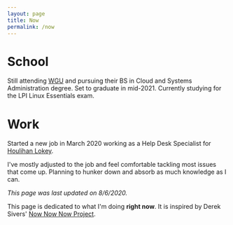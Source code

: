 ```yaml
---
layout: page
title: Now
permalink: /now
---
```

# School
Still attending [WGU](https://www.wgu.edu/) and pursuing their BS in Cloud and Systems Administration degree. Set to graduate in mid-2021. Currently studying for the LPI Linux Essentials exam.

# Work
Started a new job in March 2020 working as a Help Desk Specialist for [Houlihan Lokey](https://hl.com/).

I've mostly adjusted to the job and feel comfortable tackling most issues that come up. Planning to hunker down and absorb as much knowledge as I can.

*This page was last updated on 8/6/2020.*

This page is dedicated to what I'm doing **right now**. It is inspired by Derek Sivers' [Now Now Now Project](https://nownownow.com/).
